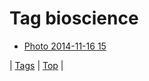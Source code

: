 <!--
title: Tag bioscience
date: 2020-06-28T14:57:48.576Z
tags:
-->
# Tag bioscience

 * [Photo 2014-11-16 15](102786671272.md)

| [Tags](tags.md) | [Top](index.md) |
